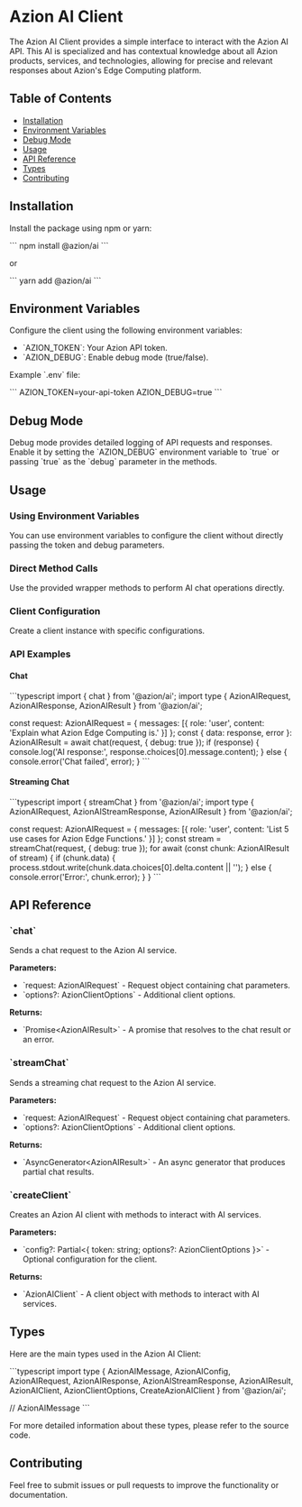 # Azion AI Client

The Azion AI Client provides a simple interface to interact with the Azion AI API. This AI is specialized and has contextual knowledge about all Azion products, services, and technologies, allowing for precise and relevant responses about Azion's Edge Computing platform.

## Table of Contents

- [Installation](#installation)
- [Environment Variables](#environment-variables)
- [Debug Mode](#debug-mode)
- [Usage](#usage)
- [API Reference](#api-reference)
- [Types](#types)
- [Contributing](#contributing)

## Installation

Install the package using npm or yarn:

\```
npm install @azion/ai
\```

or

\```
yarn add @azion/ai
\```

## Environment Variables

Configure the client using the following environment variables:

- \`AZION_TOKEN\`: Your Azion API token.
- \`AZION_DEBUG\`: Enable debug mode (true/false).

Example \`.env\` file:

\```
AZION_TOKEN=your-api-token
AZION_DEBUG=true
\```

## Debug Mode

Debug mode provides detailed logging of API requests and responses. Enable it by setting the \`AZION_DEBUG\` environment variable to \`true\` or passing \`true\` as the \`debug\` parameter in the methods.

## Usage

### Using Environment Variables

You can use environment variables to configure the client without directly passing the token and debug parameters.

### Direct Method Calls

Use the provided wrapper methods to perform AI chat operations directly.

### Client Configuration

Create a client instance with specific configurations.

### API Examples

#### Chat

\```typescript
import { chat } from '@azion/ai';
import type { AzionAIRequest, AzionAIResponse, AzionAIResult } from '@azion/ai';

const request: AzionAIRequest = {
messages: [{ role: 'user', content: 'Explain what Azion Edge Computing is.' }]
};
const { data: response, error }: AzionAIResult<AzionAIResponse> = await chat(request, { debug: true });
if (response) {
console.log('AI response:', response.choices[0].message.content);
} else {
console.error('Chat failed', error);
}
\```

#### Streaming Chat

\```typescript
import { streamChat } from '@azion/ai';
import type { AzionAIRequest, AzionAIStreamResponse, AzionAIResult } from '@azion/ai';

const request: AzionAIRequest = {
messages: [{ role: 'user', content: 'List 5 use cases for Azion Edge Functions.' }]
};
const stream = streamChat(request, { debug: true });
for await (const chunk: AzionAIResult<AzionAIStreamResponse> of stream) {
if (chunk.data) {
process.stdout.write(chunk.data.choices[0].delta.content || '');
} else {
console.error('Error:', chunk.error);
}
}
\```

## API Reference

### \`chat\`

Sends a chat request to the Azion AI service.

**Parameters:**

- \`request: AzionAIRequest\` - Request object containing chat parameters.
- \`options?: AzionClientOptions\` - Additional client options.

**Returns:**

- \`Promise<AzionAIResult<AzionAIResponse>>\` - A promise that resolves to the chat result or an error.

### \`streamChat\`

Sends a streaming chat request to the Azion AI service.

**Parameters:**

- \`request: AzionAIRequest\` - Request object containing chat parameters.
- \`options?: AzionClientOptions\` - Additional client options.

**Returns:**

- \`AsyncGenerator<AzionAIResult<AzionAIStreamResponse>>\` - An async generator that produces partial chat results.

### \`createClient\`

Creates an Azion AI client with methods to interact with AI services.

**Parameters:**

- \`config?: Partial<{ token: string; options?: AzionClientOptions }>\` - Optional configuration for the client.

**Returns:**

- \`AzionAIClient\` - A client object with methods to interact with AI services.

## Types

Here are the main types used in the Azion AI Client:

\```typescript
import type {
AzionAIMessage,
AzionAIConfig,
AzionAIRequest,
AzionAIResponse,
AzionAIStreamResponse,
AzionAIResult,
AzionAIClient,
AzionClientOptions,
CreateAzionAIClient
} from '@azion/ai';

// AzionAIMessage
\```

For more detailed information about these types, please refer to the source code.

## Contributing

Feel free to submit issues or pull requests to improve the functionality or documentation.
